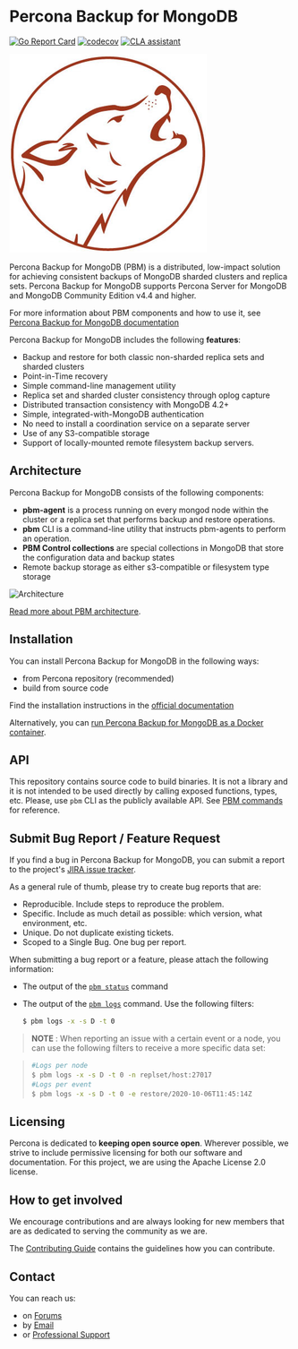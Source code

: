# Percona Backup for MongoDB
[![Go Report Card](https://goreportcard.com/badge/github.com/percona/percona-backup-mongodb)](https://goreportcard.com/report/github.com/percona/percona-backup-mongodb) [![codecov](https://codecov.io/gh/percona/percona-backup-mongodb/branch/master/graph/badge.svg?token=TiuOmTfp2p)](https://codecov.io/gh/percona/percona-backup-mongodb) [![CLA assistant](https://cla-assistant.percona.com/readme/badge/percona/percona-backup-mongodb)](https://cla-assistant.percona.com/percona/percona-backup-mongodb)

![PBM logo](doc/source/images/backup-mongo.jpeg)

Percona Backup for MongoDB (PBM) is a distributed, low-impact solution for achieving
consistent backups of MongoDB sharded clusters and replica sets. Percona Backup for MongoDB supports Percona Server for MongoDB and MongoDB Community Edition v4.4 and higher.

For more information about PBM components and how to use it, see
[Percona Backup for MongoDB documentation](https://docs.percona.com/percona-backup-mongodb/)

Percona Backup for MongoDB includes the following **features**:

- Backup and restore for both classic non-sharded replica sets and sharded clusters
- Point-in-Time recovery
- Simple command-line management utility
- Replica set and sharded cluster consistency through oplog capture
- Distributed transaction consistency with MongoDB 4.2+
- Simple, integrated-with-MongoDB authentication
- No need to install a coordination service on a separate server
- Use of any S3-compatible storage
- Support of locally-mounted remote filesystem backup servers.

## Architecture

Percona Backup for MongoDB consists of the following components:

- **pbm-agent** is a process running on every mongod node within the cluster or a replica set that performs backup and restore operations.
- **pbm** CLI is a command-line utility that instructs pbm-agents to perform an operation.
- **PBM Control collections** are special collections in MongoDB that store the configuration data and backup states
- Remote backup storage as either s3-compatible or filesystem type storage

![Architecture](https://github.com/percona/pbm-docs/blob/main/docs/_images/pbm-architecture.png)

[Read more about PBM architecture](https://docs.percona.com/percona-backup-mongodb/details/architecture.html).

## Installation

You can install Percona Backup for MongoDB in the following ways:
- from Percona repository (recommended)
- build from source code

Find the installation instructions in the [official documentation](https://docs.percona.com/percona-backup-mongodb/installation.html)

Alternatively, you can [run Percona Backup for MongoDB as a Docker container](https://hub.docker.com/r/percona/percona-backup-mongodb).

## API
This repository contains source code to build binaries. It is not a library and it is not intended to be used directly by calling exposed functions, types, etc.
Please, use `pbm` CLI as the publicly available API. See [PBM commands](https://docs.percona.com/percona-backup-mongodb/reference/pbm-commands.html) for reference.

## Submit Bug Report / Feature Request

If you find a bug in Percona Backup for MongoDB, you can submit a report to the project's [JIRA issue tracker](https://jira.percona.com/projects/PBM).

As a general rule of thumb, please try to create bug reports that are:

- Reproducible. Include steps to reproduce the problem.
- Specific. Include as much detail as possible: which version, what environment, etc.
- Unique. Do not duplicate existing tickets.
- Scoped to a Single Bug. One bug per report.

When submitting a bug report or a feature, please attach the following information:

- The output of the [`pbm status`](https://docs.percona.com/percona-backup-mongodb/status.htm) command
- The output of the [`pbm logs`](https://docs.percona.com/percona-backup-mongodb/running.html#pbm-logs) command. Use the following filters:

   ```sh
   $ pbm logs -x -s D -t 0
   ```

>**NOTE** : When reporting an issue with a certain event or a node, you can use the following filters to receive a more specific data set:

>```bash
>#Logs per node
>$ pbm logs -x -s D -t 0 -n replset/host:27017
>#Logs per event
>$ pbm logs -x -s D -t 0 -e restore/2020-10-06T11:45:14Z
>```


## Licensing

Percona is dedicated to **keeping open source open**. Wherever possible, we strive to include permissive licensing for both our software and documentation. For this project, we are using the Apache License 2.0 license.

## How to get involved

We encourage contributions and are always looking for new members that are as dedicated to serving the community as we are.

The [Contributing Guide](https://github.com/percona/percona-backup-mongodb/blob/main/CONTRIBUTING.md) contains the guidelines how you can contribute.

## Contact

You can reach us:
* on [Forums](https://forums.percona.com)
* by [Email](mailto:mongodb-backup@percona.com)
* or [Professional Support](https://www.percona.com/about/contact)
